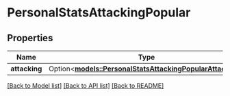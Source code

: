 # PersonalStatsAttackingPopular

## Properties

Name | Type | Description | Notes
------------ | ------------- | ------------- | -------------
**attacking** | Option<[**models::PersonalStatsAttackingPopularAttacking**](PersonalStatsAttackingPopular_attacking.md)> |  | [optional]

[[Back to Model list]](../README.md#documentation-for-models) [[Back to API list]](../README.md#documentation-for-api-endpoints) [[Back to README]](../README.md)


